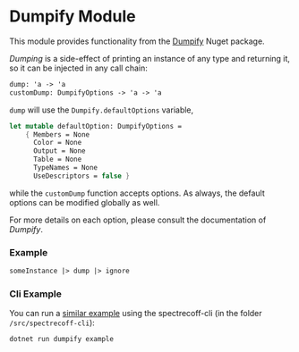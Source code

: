 # Dumpify Module
This module provides functionality from the [Dumpify](https://github.com/MoaidHathot/Dumpify) Nuget package. 

_Dumping_ is a side-effect of printing an instance of any type and returning it, so it can be injected in any call chain:
```fs
dump: 'a -> 'a
customDump: DumpifyOptions -> 'a -> 'a
```
`dump` will use the `Dumpify.defaultOptions` variable,
```fs
let mutable defaultOption: DumpifyOptions =
    { Members = None
      Color = None
      Output = None
      Table = None
      TypeNames = None
      UseDescriptors = false }
```
while the `customDump` function accepts options. As always, the default options can be modified globally as well.

For more details on each option, please consult the documentation of _Dumpify_.

### Example
```fs
someInstance |> dump |> ignore
```

### Cli Example
You can run a [similar example](../../src/spectrecoff-cli/commands/Dumpify.fs) using the spectrecoff-cli (in the folder `/src/spectrecoff-cli`):

```
dotnet run dumpify example
```